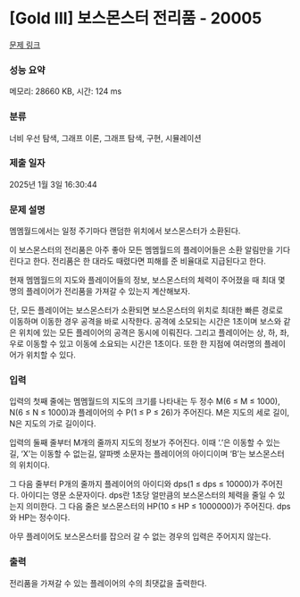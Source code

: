 # [Gold III] 보스몬스터 전리품 - 20005 

[문제 링크](https://www.acmicpc.net/problem/20005) 

### 성능 요약

메모리: 28660 KB, 시간: 124 ms

### 분류

너비 우선 탐색, 그래프 이론, 그래프 탐색, 구현, 시뮬레이션

### 제출 일자

2025년 1월 3일 16:30:44

### 문제 설명

<p>멤멤월드에서는 일정 주기마다 랜덤한 위치에서 보스몬스터가 소환된다.</p>

<p>이 보스몬스터의 전리품은 아주 좋아 모든 멤멤월드의 플레이어들은 소환 알림만을 기다린다고 한다. 전리품은 한 대라도 때렸다면 피해를 준 비율대로 지급된다고 한다.</p>

<p>현재 멤멤월드의 지도와 플레이어들의 정보, 보스몬스터의 체력이 주어졌을 때 최대 몇 명의 플레이어가 전리품을 가져갈 수 있는지 계산해보자.</p>

<p>단, 모든 플레이어는 보스몬스터가 소환되면 보스몬스터의 위치로 최대한 빠른 경로로 이동하며 이동한 경우 공격을 바로 시작한다. 공격에 소모되는 시간은 1초이며 보스와 같은 위치에 있는 모든 플레이어의 공격은 동시에 이뤄진다. 그리고 플레이어는 상, 하, 좌, 우로 이동할 수 있고 이동에 소요되는 시간은 1초이다. 또한 한 지점에 여러명의 플레이어가 위치할 수 있다.</p>

### 입력 

 <p>입력의 첫째 줄에는 멤멤월드의 지도의 크기를 나타내는 두 정수 M(6 ≤ M ≤ 1000), N(6 ≤ N ≤ 1000)과 플레이어의 수 P(1 ≤ P ≤ 26)가 주어진다. M은 지도의 세로 길이, N은 지도의 가로 길이이다.</p>

<p>입력의 둘째 줄부터 M개의 줄까지 지도의 정보가 주어진다. 이때 ‘.’은 이동할 수 있는 길, ‘X’는 이동할 수 없는길, 알파벳 소문자는 플레이어의 아이디이며 ‘B’는 보스몬스터의 위치이다.</p>

<p>그 다음 줄부터 P개의 줄까지 플레이어의 아이디와 dps(1 ≤ dps ≤ 10000)가 주어진다. 아이디는 영문 소문자이다. dps란 1초당 얼만큼의 보스몬스터의 체력을 줄일 수 있는지 의미한다. 그 다음 줄은 보스몬스터의 HP(10 ≤ HP ≤ 1000000)가 주어진다. dps와 HP는 정수이다.</p>

<p>아무 플레이어도 보스몬스터를 잡으러 갈 수 없는 경우의 입력은 주어지지 않는다.</p>

### 출력 

 <p>전리품을 가져갈 수 있는 플레이어의 수의 최댓값을 출력한다.</p>

